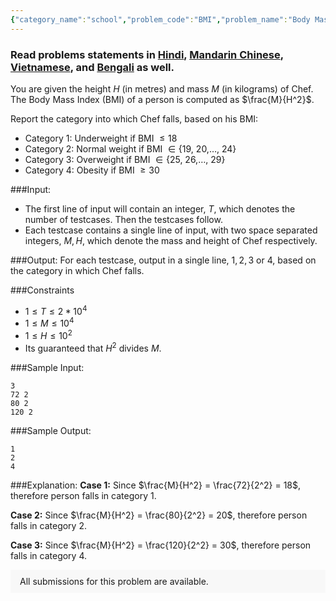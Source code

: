 ```yaml
---
{"category_name":"school","problem_code":"BMI","problem_name":"Body Mass Index","problemComponents":{"constraints":"","constraintsState":false,"subtasks":"","subtasksState":false,"inputFormat":"","inputFormatState":false,"outputFormat":"","outputFormatState":false,"sampleTestCases":{}},"video_editorial_url":"","languages_supported":{"0":"CPP14","1":"C","2":"JAVA","3":"PYTH 3.6","4":"CPP17","5":"PYTH","6":"PYP3","7":"CS2","8":"ADA","9":"PYPY","10":"TEXT","11":"PAS fpc","12":"NODEJS","13":"RUBY","14":"PHP","15":"GO","16":"HASK","17":"TCL","18":"PERL","19":"SCALA","20":"LUA","21":"kotlin","22":"BASH","23":"JS","24":"LISP sbcl","25":"rust","26":"PAS gpc","27":"BF","28":"CLOJ","29":"R","30":"D","31":"CAML","32":"FORT","33":"ASM","34":"swift","35":"FS","36":"WSPC","37":"LISP clisp","38":"SQL","39":"SCM guile","40":"PERL6","41":"ERL","42":"CLPS","43":"ICK","44":"NICE","45":"PRLG","46":"ICON","47":"COB","48":"SCM chicken","49":"PIKE","50":"SCM qobi","51":"ST","52":"SQLQ","53":"NEM"},"max_timelimit":0.5,"source_sizelimit":50000,"problem_author":"daanish_adm","problem_tester":"","date_added":"10-02-2021","tags":{"0":"cakewalk","1":"ccrc2021","2":"daanish_adm"},"problem_difficulty_level":"Cakewalk","best_tag":"","editorial_url":"https://discuss.codechef.com/problems/BMI","time":{"view_start_date":1104528600,"submit_start_date":1104528600,"visible_start_date":1104528600,"end_date":1735669800},"is_direct_submittable":false,"problemDiscussURL":"https://discuss.codechef.com/search?q=BMI","is_proctored":false,"visitedContests":{},"layout":"problem"}
---
```

### Read problems statements in [Hindi](https://www.codechef.com/download/translated/CCRC2021/hindi/BMI.pdf), [Mandarin Chinese](https://www.codechef.com/download/translated/CCRC2021/mandarin/BMI.pdf), [Vietnamese](https://www.codechef.com/download/translated/CCRC2021/vietnamese/BMI.pdf), and [Bengali](https://www.codechef.com/download/translated/CCRC2021/bengali/BMI.pdf) as well.

You are given the height $H$ (in metres) and mass $M$ (in kilograms) of Chef. The Body Mass Index (BMI) of a person is computed as $\frac{M}{H^2}$.

Report the category into which Chef falls, based on his BMI:

- Category 1: Underweight if BMI $\leq 18$
- Category 2: Normal weight if BMI $\in \{19$, $20$,$\ldots$, $24\}$
- Category 3: Overweight if BMI $\in \{25$, $26$,$\ldots$, $29\}$
- Category 4: Obesity if BMI $\geq 30$

###Input:

- The first line of input will contain an integer, $T$, which denotes the number of testcases. Then the testcases follow. 
- Each testcase contains a single line of input, with two space separated integers, $M, H$, which denote the mass and height of Chef respectively. 

###Output:
For each testcase, output in a single line, $1, 2, 3$ or $4$, based on the category in which Chef falls.

###Constraints 
- $1 \leq T \leq 2*10^4$
- $1 \leq M \leq 10^4$
- $1 \leq H \leq 10^2$
- Its guaranteed that $H^2$ divides $M$.

###Sample Input:
```
3
72 2
80 2
120 2
```

###Sample Output:
```
1
2
4
```
	
###Explanation:
**Case 1:** Since $\frac{M}{H^2} = \frac{72}{2^2} = 18$, therefore person falls in category $1$.

**Case 2:** Since $\frac{M}{H^2} = \frac{80}{2^2} = 20$, therefore person falls in category $2$.

**Case 3:** Since $\frac{M}{H^2} = \frac{120}{2^2} = 30$, therefore person falls in category $4$.
<aside style='background: #f8f8f8;padding: 10px 15px;'><div>All submissions for this problem are available.</div></aside>